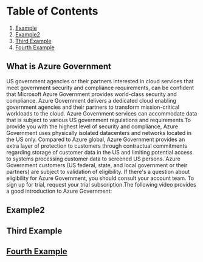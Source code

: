 # Table of Contents
1. [Example](#What-is-Azure-Government)
2. [Example2](#example2)
3. [Third Example](#third-example)
4. [Fourth Example](#fourth-examplehttpwwwfourthexamplecom)


## What is Azure Government

US government agencies or their partners interested in cloud services that meet government security and compliance requirements, can be confident that Microsoft Azure Government provides world-class security and compliance. Azure Government delivers a dedicated cloud enabling government agencies and their partners to transform mission-critical workloads to the cloud. Azure Government services can accommodate data that is subject to various US government regulations and requirements.To provide you with the highest level of security and compliance, Azure Government uses physically isolated datacenters and networks located in the US only. Compared to Azure global, Azure Government provides an extra layer of protection to customers through contractual commitments regarding storage of customer data in the US and limiting potential access to systems processing customer data to screened US persons. Azure Government customers (US federal, state, and local government or their partners) are subject to validation of eligibility. If there's a question about eligibility for Azure Government, you should consult your account team. To sign up for trial, request your trial subscription.The following video provides a good introduction to Azure Government:


## Example2


## Third Example


## [Fourth Example](http://www.fourthexample.com) 
